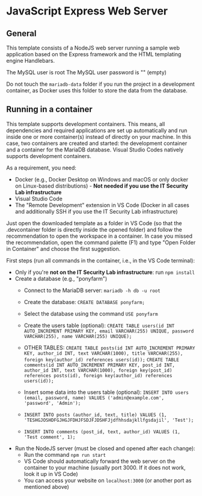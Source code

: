 # JavaScript Express Web Server

## General

This template consists of a NodeJS web server running a sample web application based on the Express framework and the HTML templating engine Handlebars.

The MySQL user is root
The MySQL user password is "" (empty)

Do not touch the `mariadb-data` folder if you run the project in a development container, as Docker uses this folder to store the data from the database.


## Running in a container

This template supports development containers.
This means, all dependencies and required applications are set up automatically and run inside one or more container(s) instead of directly on your machine.
In this case, two containers are created and started: the development container and a container for the MariaDB database.
Visual Studio Codes natively supports development containers.

As a requirement, you need:

- Docker (e.g., Docker Desktop on Windows and macOS or only docker on Linux-based distributions) - **Not needed if you use the IT Security Lab infrastructure**
- Visual Studio Code
- The "Remote Development" extension in VS Code (Docker in all cases and additionally SSH if you use the IT Security Lab infrastructure)

Just open the downloaded template as a folder in VS Code (so that the .devcontainer folder is directly inside the opened folder) and follow the recommendation to open the workspace in a container.
In case you missed the recommendation, open the command palette (F1) and type "Open Folder in Container" and choose the first suggestion.

First steps (run all commands in the container, i.e., in the VS Code terminal):

- Only if you're **not on the IT Security Lab infrastructure**: run `npm install`
- Create a database (e.g., "ponyfarm")
  - Connect to the MariaDB server: `mariadb -h db -u root`
  - Create the database: `CREATE DATABASE ponyfarm;`
  - Select the database using the command `USE ponyfarm`
  - Create the users table (optional): `CREATE TABLE users(id INT AUTO_INCREMENT PRIMARY KEY, email VARCHAR(255) UNIQUE, password VARCHAR(255), name VARCHAR(255) UNIQUE);`
  - OTHER TABLES: `CREATE TABLE posts(id INT AUTO_INCREMENT PRIMARY KEY, author_id INT, text VARCHAR(1000), title VARCHAR(255), foreign key(author_id) references users(id));`
  `CREATE TABLE comments(id INT AUTO_INCREMENT PRIMARY KEY, post_id INT, author_id INT, text VARCHAR(1000), foreign key(post_id) references posts(id), foreign key(author_id) references users(id));`

  - Insert some data into the users table (optional): `INSERT INTO users (email, password, name) VALUES ('admin@example.com', 'password', 'Admin');`
  - `INSERT INTO posts (author_id, text, title) VALUES (1, 'TESHGJOSHDFGJHGJFDHJFSDJFJDSHFJjdfhhsdajkllfgsdajil', 'Test');`
  - `INSERT INTO comments (post_id, text, author_id) VALUES (1, 'Test comment', 1);`
- Run the NodeJS server (must be closed and opened after each change):
  - Run the command `npm run start`
  - VS Code should automatically forward the web server on the container to your machine (usually port 3000. If it does not work, look it up in VS Code)
  - You can access your website on `localhost:3000` (or another port as mentioned above)
